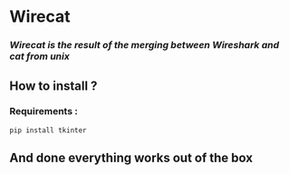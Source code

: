 # **Wirecat** 

### *Wirecat is the result of the merging between **Wireshark** and **cat** from unix*
## How to install ?
### Requirements :

```
pip install tkinter
```
## And done everything works out of the box